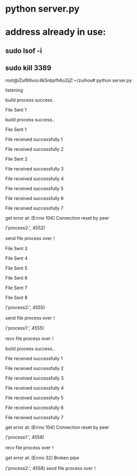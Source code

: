 # python server.py
# address already in use:
## sudo lsof -i
## sudo kill 3389

root@iZuf69voc4k5nbpfh6o2ijZ:~/zuihou# python server.py 

listening

build process success..

File Sent 1

build process success..

File Sent 1

File received successfully 1

File received successfully 2

File Sent 2

File received successfully 3

File received successfully 4

File received successfully 5

File received successfully 6

File received successfully 7

get error at: [Errno 104] Connection reset by peer

('process2:', 4552)

send file process over！

File Sent 3

File Sent 4

File Sent 5

File Sent 6

File Sent 7

File Sent 8

('process2:', 4555)

send file process over！

('process1:', 4555)

recv file process over！

build process success..

File received successfully 1

File received successfully 2

File received successfully 3

File received successfully 4

File received successfully 5

File received successfully 6

File received successfully 7

get error at: [Errno 104] Connection reset by peer

('process1:', 4558)

recv file process over！

get error at: [Errno 32] Broken pipe

('process2:', 4558)
send file process over！

